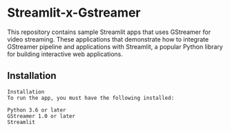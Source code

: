 # Streamlit-x-Gstreamer
 This repository contains sample Streamlit apps that uses GStreamer for video streaming. These applications that demonstrate how to integrate GStreamer pipeline and applications with Streamlit, a popular Python library for building interactive web applications.

## Installation
    Installation
    To run the app, you must have the following installed:

    Python 3.6 or later
    GStreamer 1.0 or later
    Streamlit